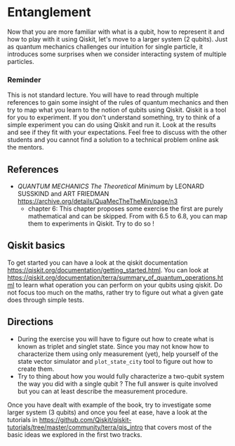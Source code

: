 # Entanglement

Now that you are more familiar with what is a qubit, how to represent it and
how to play with it using Qiskit, let's move to a larger system (2 qubits).
Just as quantum mechanics challenges our intuition for single particle, it
introduces some surprises when we consider interacting system of multiple
particles.

### Reminder

This is not standard lecture. You will have to read through multiple references
to gain some insight of the rules of quantum mechanics and then try to map what
you learn to the notion of qubits using Qiskit. Qiskit is a tool for you to
experiment. If you don't understand something, try to think of a simple
experiment you can do using Qiskit and run it. Look at the results and see if
they fit with your expectations. Feel free to discuss with the other students
and you cannot find a solution to a technical problem online ask the mentors.

## References

- *QUANTUM MECHANICS The Theoretical Minimum* by LEONARD SUSSKIND and ART FRIEDMAN
  https://archive.org/details/QuaMecTheTheMin/page/n3
  - chapter 6: This chapter proposes some exercise the first are purely
    mathematical and can be skipped. From with 6.5 to 6.8, you can map them to
    experiments in Qiskit. Try to do so !


## Qiskit basics

To get started you can have a look at the qiskit documentation
https://qiskit.org/documentation/getting_started.html. You can look at
https://qiskit.org/documentation/terra/summary_of_quantum_operations.html
to learn what operation you can perform on your qubits using qiskit. Do not
focus too much on the maths, rather try to figure out what a given gate does
through simple tests.


## Directions

- During the exercise you will have to figure out how to create what is known
  as triplet and singlet state. Since you may not know how to characterize them
  using only measurement (yet), help yourself of the state vector simulator and
  `plot_state_city` tool to figure out how to create them.
- Try to thing about how you would fully characterize a two-qubit system the
  way you did with a single qubit ? The full answer is quite involved but you
  can at least describe the measurement procedure.

Once you have dealt with example of the book, try to investigate some larger
system (3 qubits) and once you feel at ease, have a look at the tutorials in
https://github.com/Qiskit/qiskit-tutorials/tree/master/community/terra/qis_intro
that covers most of the basic ideas we explored in the first two tracks.
